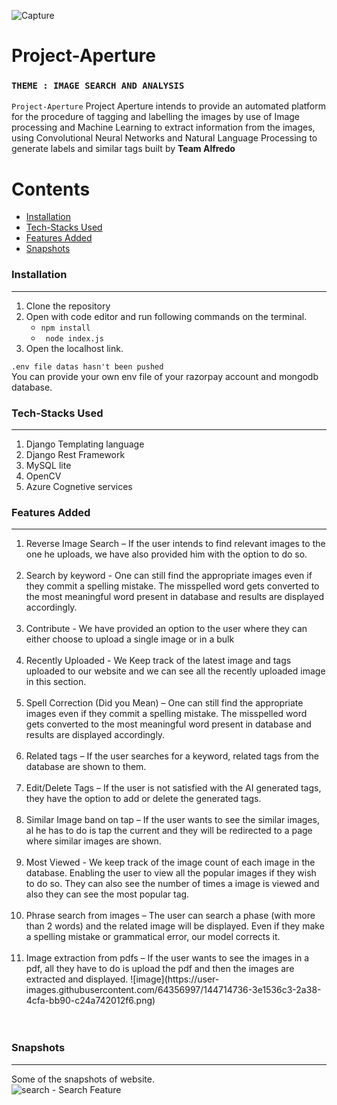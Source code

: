 ![Capture](https://user-images.githubusercontent.com/64356997/144714878-e98f0a35-f6c1-4693-8ff5-3e7fad7a7a67.PNG)
# Project-Aperture
### `THEME : IMAGE SEARCH AND ANALYSIS`

`Project-Aperture` Project Aperture intends to provide an automated platform for the procedure of tagging and labelling the images by use of Image processing and Machine Learning to extract information from the images, using Convolutional Neural Networks and Natural Language Processing to generate labels and similar tags built by <b>Team Alfredo</b>


Contents
========

 * [Installation](#installation)
 * [Tech-Stacks Used](#Tech-Stacks-Used)
 * [Features Added](#Features-Added)
 * [Snapshots](#Snapshots)


### Installation
---

1. Clone the repository
2. Open with code editor and run following commands on the terminal.
    + ` npm install `
    + ` node index.js`
3. Open the localhost link.

`.env file datas hasn't been pushed`
<br/>
You can provide your own env file of your razorpay account and mongodb database.

### Tech-Stacks Used
---
<ol>
<li> Django Templating language
<li>Django Rest Framework 
<br/>
<li>MySQL lite 
<br/>
<li>OpenCV
<br/>
<li>Azure Cognetive services
<br/>
</ol>

### Features Added
---
<ol>
    
<li>Reverse Image Search – If the user intends to find relevant images to the one he uploads, we have also provided him with the option to do so.
</li></br>
<li>Search by keyword - One can still find the appropriate images even if they commit a spelling mistake. The misspelled word gets converted to the most meaningful word present in database and results are displayed accordingly.
</li></br>
<li>Contribute - We have provided an option to the user where they can either choose to upload a single image or in a bulk
</li></br>
<li>Recently Uploaded - We Keep track of the latest image and tags uploaded to our website and we can see all the recently uploaded image in this section.
</li></br>
<li>Spell Correction (Did you Mean) – One can still find the appropriate images even if they commit a spelling mistake. The misspelled word gets converted to the most meaningful word present in database and results are displayed accordingly.
</li></br>
<li>Related tags – If the user searches for a keyword, related tags from the database are shown to them.
</li></br>
<li>Edit/Delete Tags – If the user is not satisfied with the AI generated tags, they have the option to add or delete the generated tags.  
</li></br>
<li>Similar Image band on tap – If the user wants to see the similar images, al he has to do is tap the current and they will be redirected to a page where similar images are shown.
</li></br>
<li>Most Viewed - We keep track of the image count of each image in the database. Enabling the user to view all the popular images if they wish to do so. They can also see the number of times a image is viewed and also they can see the most popular tag.
</li></br>
<li>Phrase search from images – The user can search a phase (with more than 2 words) and the related image will be displayed. Even if they make a spelling mistake or grammatical error, our model corrects it.
</li></br>
<li>Image extraction from pdfs  – If the user wants to see the images in a pdf, all they have to do is upload the pdf and then the images are extracted and displayed.
![image](https://user-images.githubusercontent.com/64356997/144714736-3e1536c3-2a38-4cfa-bb90-c24a742012f6.png)

</li></br>
<liSearch image in pdf- The user can search and images and f the image is present in a pdf then they wil be shown the pdf where there will be option for the user to download the pdf as well.
</li></br>
</ol>

### Snapshots
---
Some of the snapshots of website.
</br>
![search](https://user-images.githubusercontent.com/68842515/144702889-4bcac9cc-c8db-487c-b090-a0d0d4b1f637.jpeg) - Search Feature
